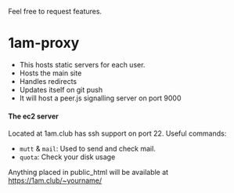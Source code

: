 Feel free to request features.

1am-proxy
=========

 * This hosts static servers for each user.
 * Hosts the main site
 * Handles redirects
 * Updates itself on git push
 * It will host a peer.js signalling server on port 9000

#### The ec2 server

Located at 1am.club has ssh support on port 22. Useful commands:

* `mutt` & `mail`: Used to send and check mail.
* `quota`: Check your disk usage

Anything placed in public_html will be available at https://1am.club/~yourname/
